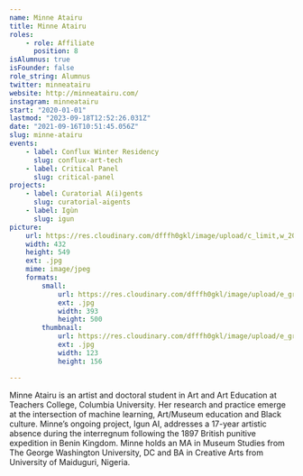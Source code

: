 ```yaml
---
name: Minne Atairu
title: Minne Atairu
roles:
    - role: Affiliate
      position: 8
isAlumnus: true
isFounder: false
role_string: Alumnus
twitter: minneatairu
website: http://minneatairu.com/
instagram: minneatairu
start: "2020-01-01"
lastmod: "2023-09-18T12:52:26.031Z"
date: "2021-09-16T10:51:45.056Z"
slug: minne-atairu
events:
    - label: Conflux Winter Residency
      slug: conflux-art-tech
    - label: Critical Panel
      slug: critical-panel
projects:
    - label: Curatorial A(i)gents
      slug: curatorial-aigents
    - label: Igùn
      slug: igun
picture:
    url: https://res.cloudinary.com/dfffh0gkl/image/upload/c_limit,w_2000,h_2000/e_grayscale/v1629122129/minne_615aa5b77a.jpg
    width: 432
    height: 549
    ext: .jpg
    mime: image/jpeg
    formats:
        small:
            url: https://res.cloudinary.com/dfffh0gkl/image/upload/e_grayscale/v1629122130/small_minne_615aa5b77a.jpg
            ext: .jpg
            width: 393
            height: 500
        thumbnail:
            url: https://res.cloudinary.com/dfffh0gkl/image/upload/e_grayscale/v1629122130/thumbnail_minne_615aa5b77a.jpg
            ext: .jpg
            width: 123
            height: 156

---
```

Minne Atairu is an artist and doctoral student in Art and Art Education at Teachers College, Columbia University. Her research and practice emerge at the intersection of machine learning, Art/Museum education and Black culture. Minne’s ongoing project, Igun AI, addresses a 17-year artistic absence during the interregnum following the 1897 British punitive expedition in Benin Kingdom. Minne holds an MA in Museum Studies from The George Washington University, DC and BA in Creative Arts from University of Maiduguri, Nigeria.